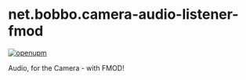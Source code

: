 # net.bobbo.camera-audio-listener-fmod
[![openupm](https://img.shields.io/npm/v/net.bobbo.camera-audio-listener-fmod?label=openupm&registry_uri=https://package.openupm.com)](https://openupm.com/packages/net.bobbo.camera-audio-listener-fmod/)

Audio, for the Camera - with FMOD!
